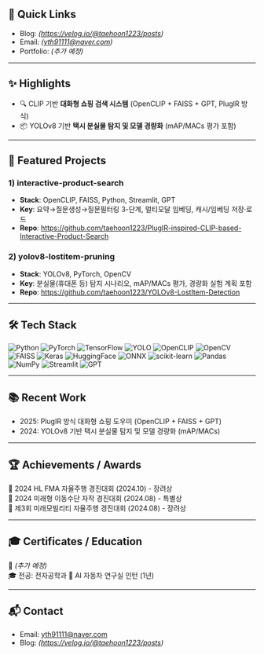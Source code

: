 ## 🔗 Quick Links
- Blog: *(https://velog.io/@taehoon1223/posts)*
- Email: *(yth91111@naver.com)*
- Portfolio: *(추가 예정)*

---

## ✨ Highlights
- 🔍 CLIP 기반 **대화형 쇼핑 검색 시스템** (OpenCLIP + FAISS + GPT, PlugIR 방식)
- 📦 YOLOv8 기반 **택시 분실물 탐지 및 모델 경량화** (mAP/MACs 평가 포함)

---

## 🧪 Featured Projects
<!-- **Pinned Repos**에 고정하기 좋은 후보들입니다. -->

### 1) interactive-product-search
- **Stack**: OpenCLIP, FAISS, Python, Streamlit, GPT
- **Key**: 요약→질문생성→질문필터링 3-단계, 멀티모달 임베딩, 캐시/임베딩 저장·로드
- **Repo**: https://github.com/taehoon1223/PlugIR-inspired-CLIP-based-Interactive-Product-Search

### 2) yolov8-lostitem-pruning
- **Stack**: YOLOv8, PyTorch, OpenCV
- **Key**: 분실물(휴대폰 등) 탐지 시나리오, mAP/MACs 평가, 경량화 실험 계획 포함
- **Repo**: https://github.com/taehoon1223/YOLOv8-LostItem-Detection

---

## 🛠️ Tech Stack

![Python](https://img.shields.io/badge/Python-3776AB?logo=python&logoColor=white)
![PyTorch](https://img.shields.io/badge/PyTorch-%23EE4C2C.svg?logo=pytorch&logoColor=white)
![TensorFlow](https://img.shields.io/badge/TensorFlow-%23FF6F00.svg?logo=tensorflow&logoColor=white)
![YOLO](https://img.shields.io/badge/YOLO-yellow)
![OpenCLIP](https://img.shields.io/badge/OpenCLIP-blue)
![OpenCV](https://img.shields.io/badge/OpenCV-%235C3EE8.svg?logo=opencv&logoColor=white)
![FAISS](https://img.shields.io/badge/FAISS-black)
![Keras](https://img.shields.io/badge/Keras-D00000?logo=keras&logoColor=white)
![HuggingFace](https://img.shields.io/badge/HuggingFace-F7931E?logo=huggingface&logoColor=white)
![ONNX](https://img.shields.io/badge/ONNX-005CED?logo=onnx&logoColor=white)
![scikit-learn](https://img.shields.io/badge/scikit--learn-F7931E?logo=scikit-learn&logoColor=white)
![Pandas](https://img.shields.io/badge/Pandas-150458?logo=pandas&logoColor=white)
![NumPy](https://img.shields.io/badge/Numpy-013243?logo=numpy&logoColor=white)
![Streamlit](https://img.shields.io/badge/Streamlit-%23FF4B4B.svg?logo=streamlit&logoColor=white)
![GPT](https://img.shields.io/badge/GPT-API-lightgrey)

<!--
---

## 📈 Stats & Trophies (옵션)
![GitHub Stats](https://github-readme-stats.vercel.app/api?username=taehoon1223&show_icons=true)  
![Top Langs](https://github-readme-stats.vercel.app/api/top-langs/?username=taehoon1223&layout=compact)  

[![trophy](https://github-profile-trophy.vercel.app/?username=taehoon1223&theme=algolia&margin-w=10&no-bg=true)](https://github.com/ryo-ma/github-profile-trophy)
-->
---

## 📚 Recent Work
- 2025: PlugIR 방식 대화형 쇼핑 도우미 (OpenCLIP + FAISS + GPT)
- 2024: YOLOv8 기반 택시 분실물 탐지 및 모델 경량화 (mAP/MACs)

---

## 🏆 Achievements / Awards  
🏅 2024 HL FMA 자율주행 경진대회 (2024.10) - 장려상  
🏅 2024 미래형 이동수단 자작 경진대회 (2024.08) - 특별상  
🏅 제3회 미래모빌리티 자율주행 경진대회 (2024.08) - 장려상  

---

## 🎓 Certificates / Education  
📜 *(추가 예정)*  
🎓 전공: 전자공학과 
🧪 AI 자동차 연구실 인턴 (1년)  

---

## 📬 Contact
- Email: yth91111@naver.com
- Blog: *(https://velog.io/@taehoon1223/posts)*
